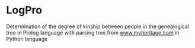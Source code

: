 # LogPro

Determination of the degree of kinship between people in the genealogical tree in Prolog  language with parsing tree from www.myheritage.com in Python language
